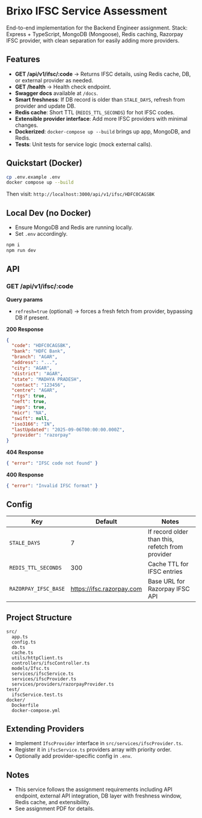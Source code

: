 # Brixo IFSC Service Assessment

End-to-end implementation for the Backend Engineer assignment. Stack: Express + TypeScript, MongoDB (Mongoose), Redis caching, Razorpay IFSC provider, with clean separation for easily adding more providers.

## Features
- **GET /api/v1/ifsc/:code** → Returns IFSC details, using Redis cache, DB, or external provider as needed.
- **GET /health** → Health check endpoint.
- **Swagger docs** available at `/docs`.
- **Smart freshness**: If DB record is older than `STALE_DAYS`, refresh from provider and update DB.
- **Redis cache**: Short TTL (`REDIS_TTL_SECONDS`) for hot IFSC codes.
- **Extensible provider interface**: Add more IFSC providers with minimal changes.
- **Dockerized**: `docker-compose up --build` brings up app, MongoDB, and Redis.
- **Tests**: Unit tests for service logic (mock external calls).
## Quickstart (Docker)
```bash
cp .env.example .env
docker compose up --build
```
Then visit: `http://localhost:3000/api/v1/ifsc/HDFC0CAGSBK`

## Local Dev (no Docker)
- Ensure MongoDB and Redis are running locally.
- Set `.env` accordingly.
```bash
npm i
npm run dev
```

## API
### GET /api/v1/ifsc/:code
**Query params**
- `refresh=true` (optional) → forces a fresh fetch from provider, bypassing DB if present.

**200 Response**
```json
{
  "code": "HDFC0CAGSBK",
  "bank": "HDFC Bank",
  "branch": "AGAR",
  "address": "...",
  "city": "AGAR",
  "district": "AGAR",
  "state": "MADHYA PRADESH",
  "contact": "123456",
  "centre": "AGAR",
  "rtgs": true,
  "neft": true,
  "imps": true,
  "micr": "NA",
  "swift": null,
  "iso3166": "IN",
  "lastUpdated": "2025-09-06T00:00:00.000Z",
  "provider": "razorpay"
}
```

**404 Response**
```json
{ "error": "IFSC code not found" }
```

**400 Response**
```json
{ "error": "Invalid IFSC format" }
```

## Config
| Key | Default | Notes |
| --- | --- | --- |
| `STALE_DAYS` | 7 | If record older than this, refetch from provider |
| `REDIS_TTL_SECONDS` | 300 | Cache TTL for IFSC entries |
| `RAZORPAY_IFSC_BASE` | https://ifsc.razorpay.com | Base URL for Razorpay IFSC API |

## Project Structure
```
src/
  app.ts
  config.ts
  db.ts
  cache.ts
  utils/httpClient.ts
  controllers/ifscController.ts
  models/Ifsc.ts
  services/ifscService.ts
  services/ifscProvider.ts
  services/providers/razorpayProvider.ts
test/
  ifscService.test.ts
docker/
  Dockerfile
  docker-compose.yml
```

## Extending Providers
- Implement `IfscProvider` interface in `src/services/ifscProvider.ts`.
- Register it in `ifscService.ts` providers array with priority order.
- Optionally add provider-specific config in `.env`.

## Notes
- This service follows the assignment requirements including API endpoint, external API integration, DB layer with freshness window, Redis cache, and extensibility.
- See assignment PDF for details.
